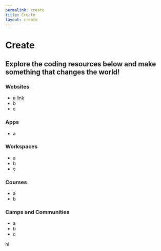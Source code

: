 ```yaml
---
permalink: create
title: Create
layout: create
---
```


# Create
## Explore the coding resources below and make something that changes the world!

### Websites

- [a link](https://google.com)
- b
- c


### Apps

- a

### Workspaces

- a
- b
- c


### Courses

- a
- b


### Camps and Communities

- a
- b
- c

hi